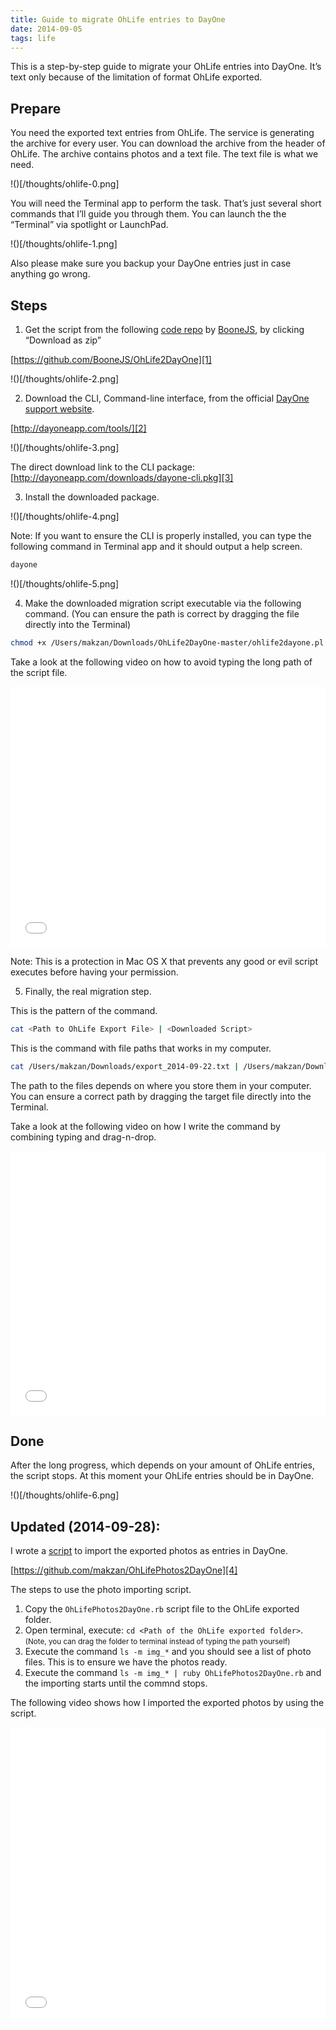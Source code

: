 ```yaml
---
title: Guide to migrate OhLife entries to DayOne
date: 2014-09-05
tags: life
---
```


  

This is a step-by-step guide to migrate your OhLife entries into DayOne. It’s text only because of the limitation of format OhLife exported.

## Prepare

You need the exported text entries from OhLife. The service is generating the archive for every user. You can download the archive from the header of OhLife. The archive contains photos and a text file. The text file is what we need.

!()[/thoughts/ohlife-0.png]

You will need the Terminal app to perform the task. That’s just several short commands that I’ll guide you through them. You can launch the the “Terminal” via spotlight or LaunchPad.

!()[/thoughts/ohlife-1.png]

Also please make sure you backup your DayOne entries just in case anything go wrong.

## Steps

1) Get the script from the following [code repo][1] by [BooneJS], by clicking “Download as zip”

[https://github.com/BooneJS/OhLife2DayOne][1]

!()[/thoughts/ohlife-2.png]

2) Download the CLI, Command-line interface, from the official [DayOne support website][2].

[http://dayoneapp.com/tools/][2]

!()[/thoughts/ohlife-3.png]

The direct download link to the CLI package:
[http://dayoneapp.com/downloads/dayone-cli.pkg][3]

3) Install the downloaded package.

!()[/thoughts/ohlife-4.png]

Note: If you want to ensure the CLI is properly installed, you can type the following command in Terminal app and it should output a help screen.

```bash
dayone
```

!()[/thoughts/ohlife-5.png]


4) Make the downloaded migration script executable via the following command. (You can ensure the path is correct by dragging the file directly into the Terminal)

```bash
chmod +x /Users/makzan/Downloads/OhLife2DayOne-master/ohlife2dayone.pl 
```

Take a look at the following video on how to avoid typing the long path of the script file.

<iframe src="//player.vimeo.com/video/107215645?color=f8cf1f" width="100%" height="417" frameborder="0" webkitallowfullscreen mozallowfullscreen allowfullscreen></iframe>

Note: This is a protection in Mac OS X that prevents any good or evil script executes before having your permission.

5) Finally, the real migration step. 

This is the pattern of the command.

```bash
cat <Path to OhLife Export File> | <Downloaded Script> 
```

This is the command with file paths that works in my computer.

```bash
cat /Users/makzan/Downloads/export_2014-09-22.txt | /Users/makzan/Downloads/OhLife2DayOne-master/ohlife2dayone.pl 
```

The path to the files depends on where you store them in your computer. You can ensure a correct path by dragging the target file directly into the Terminal.

Take a look at the following video on how I write the command by combining typing and drag-n-drop.

<iframe src="//player.vimeo.com/video/107215646?color=f8cf1f" width="100%" height="423" frameborder="0" webkitallowfullscreen mozallowfullscreen allowfullscreen></iframe>

## Done

After the long progress, which depends on your amount of OhLife entries, the script stops. At this moment your OhLife entries should be in DayOne.

!()[/thoughts/ohlife-6.png]

## Updated (2014-09-28):

I wrote a [script][4] to import the exported photos as entries in DayOne.

[https://github.com/makzan/OhLifePhotos2DayOne][4]

The steps to use the photo importing script.

1. Copy the `OhLifePhotos2DayOne.rb` script file to the OhLife exported folder.
2. Open terminal, execute: `cd <Path of the OhLife exported folder>`. <small>(Note, you can drag the folder to terminal instead of typing the path yourself)</small>
3. Execute the command `ls -m img_*` and you should see a list of photo files. This is to ensure we have the photos ready.
4. Execute the command `ls -m img_* | ruby OhLifePhotos2DayOne.rb` and the importing starts until the commnd stops.

The following video shows how I imported the exported photos by using the script.

<iframe src="//player.vimeo.com/video/107388435?color=f8cf1f" width="100%" height="471" frameborder="0" webkitallowfullscreen mozallowfullscreen allowfullscreen></iframe>

[BooneJS]: https://twitter.com/BooneJS
[1]: https://github.com/BooneJS/OhLife2DayOne
[2]: http://dayoneapp.com/tools/
[3]: http://dayoneapp.com/downloads/dayone-cli.pkg
[4]: https://github.com/makzan/OhLifePhotos2DayOne

